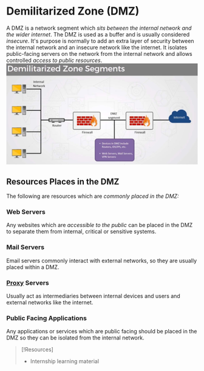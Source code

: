 
# Demilitarized Zone (DMZ)
A DMZ is a network segment which *sits between the internal network and the wider internet*. The DMZ is used as a  buffer and is usually considered *insecure*. It's purpose is normally to add an extra layer of security between the internal network and an insecure network like the internet. It isolates public-facing servers on the network from the internal network and allows controlled *access to public resources*.
![](../networking-pics/DMZ-1.jpg)
## Resources Places in the DMZ
The following are resources which are *commonly placed in the DMZ:*
### Web Servers
Any websites which are *accessible to the public* can be placed in the DMZ to separate them from internal, critical or sensitive systems. 
### Mail Servers
Email servers commonly interact with external networks, so they are usually placed within a DMZ.
### [Proxy](proxy.md) Servers
Usually act as intermediaries between internal devices and users and external networks like the internet.
### Public Facing Applications
Any applications or services which are public facing should be placed in the DMZ so they can be isolated from the internal network.

> [!Resources]
> - Internship learning material

